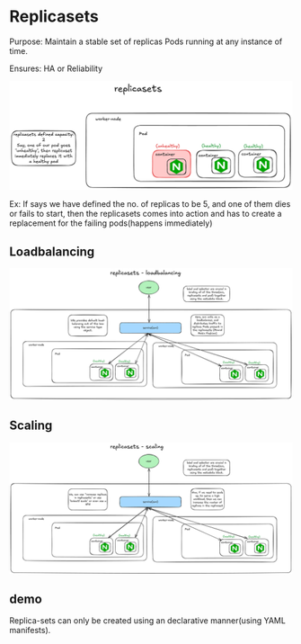 # Replicasets

Purpose: Maintain a stable set of replicas Pods running at any instance of time.

Ensures: HA or Reliability

![replicasets](../img/replicasets.excalidraw.png)

Ex: If says we have defined the no. of replicas to be 5, and one of them dies or fails to start, then the replicasets comes into action and has to create a replacement for the failing pods(happens immediately)

## Loadbalancing

![loadbalancing](../img/replicasets-loadbalancing.excalidraw.png)

## Scaling

![scaling](../img/replicasets-scaling.excalidraw.png)
## demo

Replica-sets can only be created using an declarative manner(using YAML manifests).



